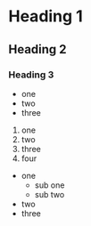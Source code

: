 # Heading 1

## Heading 2

### Heading 3


* one
* two
* three


1. one
1. two
1. three
2. four


* one
   * sub one
   * sub two
* two
* three